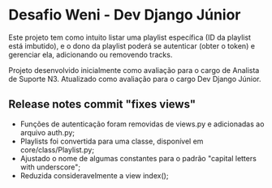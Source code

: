 # Desafio Weni - Dev Django Júnior

Este projeto tem como intuito listar uma playlist específica (ID da playlist está imbutido), e o dono da playlist poderá se autenticar (obter o token) e gerenciar ela, adicionando ou removendo tracks.

Projeto desenvolvido inicialmente como avaliação para o cargo de Analista de Suporte N3. Atualizado como avaliação para o cargo Dev Django Júnior.

## Release notes commit "fixes views"

- Funções de autenticação foram removidas de views.py e adicionadas ao arquivo auth.py;
- Playlists foi convertida para uma classe, disponível em core/class/Playlist.py;
- Ajustado o nome de algumas constantes para o padrão "capital letters with underscore";
- Reduzida consideravelmente a view index();
